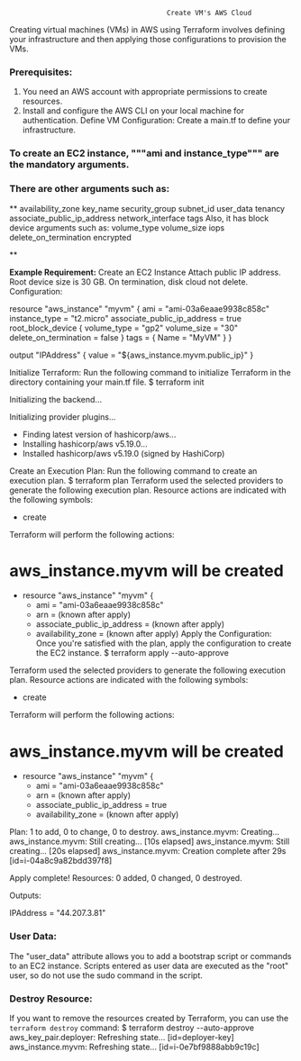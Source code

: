                                            Create VM's AWS Cloud

Creating virtual machines (VMs) in AWS using Terraform involves defining your infrastructure and then applying those configurations to provision the VMs.

### Prerequisites:

1. You need an AWS account with appropriate permissions to create resources.
2. Install and configure the AWS CLI on your local machine for authentication.
Define VM Configuration:
Create a main.tf to define your infrastructure. 



### To create an EC2 instance,  """ami and instance_type"""  are the mandatory arguments.

### There are other arguments such as:


**
availability_zone
key_name
security_group
subnet_id
user_data
tenancy
associate_public_ip_address
network_interface
tags
Also, it has block device arguments such as:
volume_type
volume_size
iops
delete_on_termination
encrypted

**


**Example Requirement:**
Create an EC2 Instance
Attach public IP address.
Root device size is 30 GB.
On termination, disk cloud not delete.
Configuration:

resource "aws_instance" "myvm" {
  ami                         = "ami-03a6eaae9938c858c"
  instance_type               = "t2.micro"
  associate_public_ip_address = true
  root_block_device {
    volume_type           = "gp2"
    volume_size           = "30"
    delete_on_termination = false
  }
  tags = {
    Name = "MyVM"
  }
}

output "IPAddress" {
  value = "${aws_instance.myvm.public_ip}"
}

Initialize Terraform:
Run the following command to initialize Terraform in the directory containing your main.tf file.
$ terraform init

Initializing the backend...

Initializing provider plugins...
- Finding latest version of hashicorp/aws...
- Installing hashicorp/aws v5.19.0...
- Installed hashicorp/aws v5.19.0 (signed by HashiCorp)


Create an Execution Plan:
Run the following command to create an execution plan.
$ terraform plan
Terraform used the selected providers to generate the following execution plan. Resource actions are indicated with the following symbols:
  + create

Terraform will perform the following actions:

  # aws_instance.myvm will be created
  + resource "aws_instance" "myvm" {
      + ami                                  = "ami-03a6eaae9938c858c"
      + arn                                  = (known after apply)
      + associate_public_ip_address          = (known after apply)
      + availability_zone                    = (known after apply)
Apply the Configuration:
Once you're satisfied with the plan, apply the configuration to create the EC2 instance.
$ terraform apply --auto-approve

Terraform used the selected providers to generate the following execution plan. Resource actions are indicated with the following symbols:
  + create

Terraform will perform the following actions:

  # aws_instance.myvm will be created
  + resource "aws_instance" "myvm" {
      + ami                                  = "ami-03a6eaae9938c858c"
      + arn                                  = (known after apply)
      + associate_public_ip_address          = true
      + availability_zone                    = (known after apply)

Plan: 1 to add, 0 to change, 0 to destroy.
aws_instance.myvm: Creating...
aws_instance.myvm: Still creating... [10s elapsed]
aws_instance.myvm: Still creating... [20s elapsed]
aws_instance.myvm: Creation complete after 29s [id=i-04a8c9a82bdd397f8]

Apply complete! Resources: 0 added, 0 changed, 0 destroyed.

Outputs:

IPAddress = "44.207.3.81"



### User Data:

The "user_data" attribute allows you to add a bootstrap script or commands to an EC2 instance.
Scripts entered as user data are executed as the "root" user, so do not use the sudo command in the script.




### Destroy Resource:
If you want to remove the resources created by Terraform, you can use the `terraform destroy` command:
$ terraform destroy --auto-approve
aws_key_pair.deployer: Refreshing state... [id=deployer-key]
aws_instance.myvm: Refreshing state... [id=i-0e7bf9888abb9c19c]


